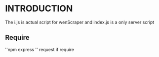# INTRODUCTION 
The i.js is actual script for wenScraper 
              and
index.js is a only server script
## Require
''npm
express 
''
request if require
